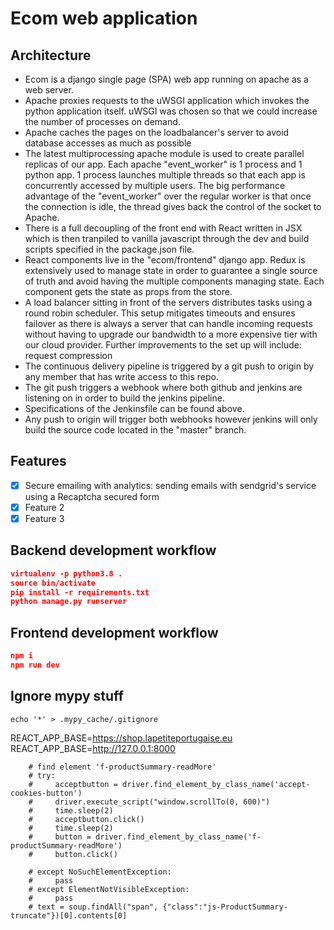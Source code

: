# Ecom web application

## Architecture

- Ecom is a django single page (SPA) web app running on apache as a web server.
- Apache proxies requests to the uWSGI application which invokes the python application itself. uWSGI was chosen so that we could increase the number of processes on demand.
- Apache caches the pages on the loadbalancer's server to avoid database accesses as much as possible
- The latest multiprocessing apache module is used to create parallel replicas of our app. Each apache "event_worker" is 1 process and 1 python app. 1 process launches multiple threads so that each app is concurrently accessed by multiple users. The big performance advantage of the "event_worker" over the regular worker is that once the connection is idle, the thread gives back the control of the socket to Apache.
- There is a full decoupling of the front end with React written in JSX which is then tranpiled to vanilla javascript through the dev and build scripts specified in the package.json file.
- React components live in the "ecom/frontend" django app. Redux is extensively used to manage state in order to guarantee a single source of truth and avoid having the multiple components managing state. Each component gets the state as props from the store.
- A load balancer sitting in front of the servers distributes tasks using a round robin scheduler. This setup mitigates timeouts and ensures failover as there is always a server that can handle incoming requests without having to upgrade our bandwidth to a more expensive tier with our cloud provider. Further improvements to the set up will include: request compression
- The continuous delivery pipeline is triggered by a git push to origin by any member that has write access to this repo.
- The git push triggers a webhook where both github and jenkins are listening on in order to build the jenkins pipeline.
- Specifications of the Jenkinsfile can be found above.
- Any push to origin will trigger both webhooks however jenkins will only build the source code located in the "master" branch.

## Features

- [x] Secure emailing with analytics: sending emails with sendgrid's service using a Recaptcha secured form
- [x] Feature 2
- [x] Feature 3

## Backend development workflow

```json
virtualenv -p python3.8 .
source bin/activate
pip install -r requirements.txt
python manage.py runserver
```

## Frontend development workflow

```json
npm i
npm run dev
```

## Ignore mypy stuff

```
echo '*' > .mypy_cache/.gitignore
```

REACT_APP_BASE=https://shop.lapetiteportugaise.eu
REACT_APP_BASE=http://127.0.0.1:8000

        # find element 'f-productSummary-readMore'
        # try:
        #     acceptbutton = driver.find_element_by_class_name('accept-cookies-button')
        #     driver.execute_script("window.scrollTo(0, 600)")
        #     time.sleep(2)
        #     acceptbutton.click()
        #     time.sleep(2)
        #     button = driver.find_element_by_class_name('f-productSummary-readMore')
        #     button.click()

        # except NoSuchElementException:
        #     pass
        # except ElementNotVisibleException:
        #     pass
        # text = soup.findAll("span", {"class":"js-ProductSummary-truncate"})[0].contents[0]
